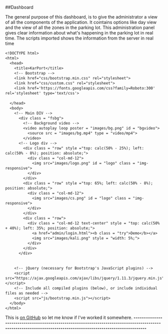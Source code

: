 ##Dashboard


The general purpose of this dashboard, is to give the administrator a view of all the components of the application.
It cointains options like day view and the view of all the zones in the parking lot. This administration panel gives clear information about what's happening in the parking lot in real time. The scripts imported shows the information from the server in real time


	<!DOCTYPE html>
	<html>
	  <head>
	    <title>KarPort</title>
	    <!-- Bootstrap -->
	    <link href="css/bootstrap.min.css" rel="stylesheet">
	    <link href="css/custom.css" rel="stylesheet">
	    <link href='https://fonts.googleapis.com/css?family=Roboto:300' rel='stylesheet' type='text/css'>
	
	  </head>
	  <body>
	    <!-- Main DIV -->
	      <div class = "fsbg">
	        <!-- Background video -->
	        <video autoplay loop poster = "images/bg.png" id = "bgvideo">
	          <source src = "images/bg.mp4" type = "video/mp4">
	        </video>
	      <!-- Logo div -->
	        <div class = "row" style ="top: calc(50% - 25%); left: calc(50% - 8%); position: absolute;">
	          <div class = "col-md-12">
	            <img src="images/logo.png" id = "logo" class = "img-responsive">
	          </div>
	        </div>
	        <div class = "row" style ="top: 65%; left: calc(50% - 8%); position: absolute;">
	          <div class = "col-md-12">
	            <img src="images/cs.png" id = "logo" class = "img-responsive">
	          </div>
	        </div>
	        <div class = "row">
	          <div class = "col-md-12 text-center" style = "top: calc(50% + 40%); left: 35%; position: absolute;">
	            <a href="admin/login.html"><b class = "try">Demo</b></a>
	            <img src="images/kali.png" style = "width: 5%;">
	          </div>
	        </div>
	      </div>
	
	
	    <!-- jQuery (necessary for Bootstrap's JavaScript plugins) -->
	    <script src="https://ajax.googleapis.com/ajax/libs/jquery/1.11.3/jquery.min.js"></script>
	    <!-- Include all compiled plugins (below), or include individual files as needed -->
	    <script src="js/bootstrap.min.js"></script>
	  </body>
	</html>
	



This is [on GitHub](https://github.com/IoTKali/D3Visualization/blob/master/KarPort%20Dashboard%20Final/index.html) so let me know if I've worked it somewhere.
**---------------------------------------------------------------------------------------------------------------------------------------------------------------**


